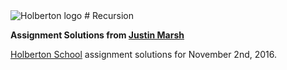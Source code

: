 <img src="https://www.holbertonschool.com/assets/holberton-logo-1cc451260ca3cd297def53f2250a9794810667c7ca7b5fa5879a569a457bf16f.png" alt="Holberton logo">
# Recursion

**Assignment Solutions from [Justin Marsh](https://twitter.com/dogonthecircuit)**

[Holberton School](https://www.holbertonschool.com) assignment solutions for November 2nd, 2016.
